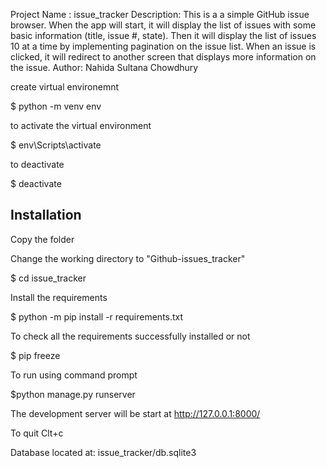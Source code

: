 Project Name : issue_tracker
Description: This is a a simple GitHub issue browser. When the app will start, it will display the list of issues with some basic information (title, issue #, state). Then it will display the list of issues 10 at a time by implementing pagination on the issue list. When an issue is clicked, it will redirect to another screen that displays more information on the issue.
Author: Nahida Sultana Chowdhury


create virtual environemnt

$ python -m venv env

to activate the virtual environment

$ env\Scripts\activate

to deactivate

$ deactivate


Installation
-------------
Copy the folder

Change the working directory to "Github-issues_tracker"

$ cd issue_tracker

Install the requirements

$ python -m pip install -r requirements.txt

To check all the requirements successfully installed or not

$ pip freeze



To run using command prompt

$python manage.py runserver

The development server will be start at http://127.0.0.1:8000/

To quit Clt+c

Database located at: issue_tracker/db.sqlite3
